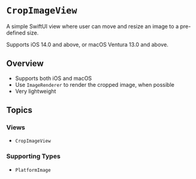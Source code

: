 # ``CropImageView``

A simple SwiftUI view where user can move and resize an image to a pre-defined size.

Supports iOS 14.0 and above, or macOS Ventura 13.0 and above.

## Overview

- Supports both iOS and macOS
- Use `ImageRenderer` to render the cropped image, when possible
- Very lightweight

## Topics

### Views

- ``CropImageView``

### Supporting Types

- ``PlatformImage``
